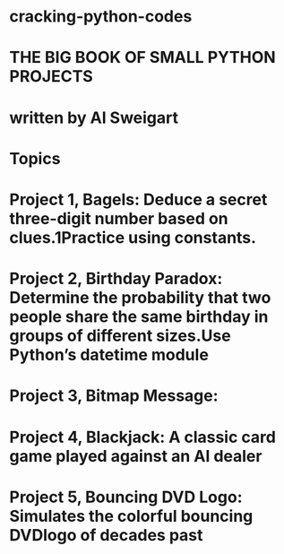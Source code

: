# cracking-python-codes
# THE BIG BOOK OF SMALL PYTHON PROJECTS
# written by Al Sweigart

# Topics 
# Project 1, Bagels: Deduce a secret three-digit number based on clues.1Practice using constants.
# Project 2, Birthday Paradox: Determine the probability that two people share the same birthday in groups of different sizes.Use Python’s datetime module
# Project 3, Bitmap Message:
# Project 4, Blackjack: A classic card game played against an AI dealer
# Project 5, Bouncing DVD Logo: Simulates the colorful bouncing DVDlogo of decades past
# 
